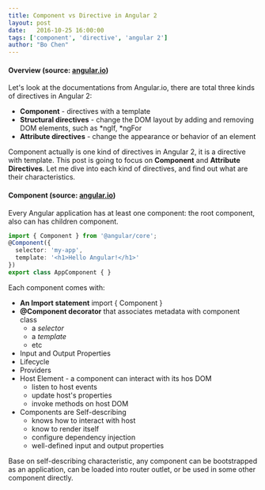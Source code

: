 ```yaml
---
title: Component vs Directive in Angular 2
layout: post
date:   2016-10-25 16:00:00 
tags: ['component', 'directive', 'angular 2']
author: "Bo Chen"
---
```


#### Overview (source: [angular.io](https://angular.io/docs/ts/latest/guide/attribute-directives.html))
Let's look at the documentations from Angular.io, there are total three kinds of directives in Angular 2:

* **Component** - directives with a template
* **Structural directives** - change the DOM layout by adding and removing DOM elements, such as *ngIf, *ngFor
* **Attribute directives** - change the appearance or behavior of an element

Component actually is one kind of directives in Angular 2, it is a directive with template. This post is going to focus on **Component** and **Attribute Directives**. Let me dive into each kind of directives, and find out what are their characteristics.

#### Component (source: [angular.io](https://angular.io/docs/ts/latest/quickstart.html#!#root-component))
Every Angular application has at least one component: the root component, also can has children component.

~~~ts
import { Component } from '@angular/core';
@Component({
  selector: 'my-app',
  template: '<h1>Hello Angular!</h1>'
})
export class AppComponent { }
~~~

Each component comes with:

* **An Import statement** import { Component }
* **@Component decorator** that associates metadata with component class
    * a *selector* 
    * a *template*
    * etc
* Input and Output Properties
* Lifecycle
* Providers
* Host Element - a component can interact with its hos DOM
    * listen to host events
    * update host's properties
    * invoke methods on host DOM
* Components are Self-describing
    * knows how to interact with host
    * know to render itself
    * configure dependency injection
    * well-defined input and output properties

Base on self-describing characteristic, any component can be bootstrapped as an application, can be loaded into router outlet, or be used in some other component directly.


